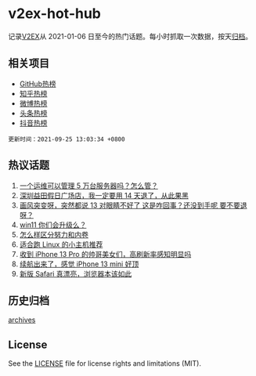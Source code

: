 # v2ex-hot-hub

 记录[V2EX](https://www.v2ex.com/)从 2021-01-06 日至今的热门话题。每小时抓取一次数据，按天[归档](archives)。
 
 ## 相关项目

- [GitHub热榜](https://github.com/snaildev/github-hot-hub)
- [知乎热榜](https://github.com/snaildev/zhihu-hot-hub)
- [微博热榜](https://github.com/snaildev/weibo-hot-hub)
- [头条热榜](https://github.com/snaildev/toutiao-hot-hub)
- [抖音热榜](https://github.com/snaildev/douyin-hot-hub)


 `更新时间：2021-09-25 13:03:34 +0800`

## 热议话题

1. [一个运维可以管理 5 万台服务器吗？怎么管？](https://www.v2ex.com/t/803912)
1. [深圳益田假日广场店，我一定要用 14 天退了，从此果黑](https://www.v2ex.com/t/804032)
1. [画风突变呀，突然都说 13 对眼睛不好了 这是咋回事？还没到手呢 要不要退呀？](https://www.v2ex.com/t/804002)
1. [win11 你们会升级么？](https://www.v2ex.com/t/803945)
1. [怎么样区分努力和内卷](https://www.v2ex.com/t/803900)
1. [适合跑 Linux 的小主机推荐](https://www.v2ex.com/t/803899)
1. [收到 iPhone 13 Pro 的帅哥美女们，高刷新率感知明显吗](https://www.v2ex.com/t/803905)
1. [续航出来了，感觉 iPhone 13 mini 好顶](https://www.v2ex.com/t/804015)
1. [新版 Safari 真漂亮，浏览器本该如此](https://www.v2ex.com/t/804062)

## 历史归档

[archives](archives)

## License

See the [LICENSE](LICENSE) file for license rights and limitations (MIT).
